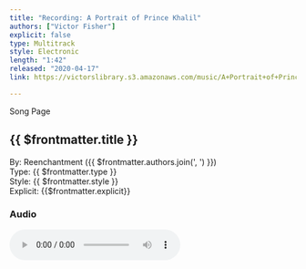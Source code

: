 ```yaml
---
title: "Recording: A Portrait of Prince Khalil"
authors: ["Victor Fisher"]
explicit: false
type: Multitrack  
style: Electronic
length: "1:42"
released: "2020-04-17"
link: https://victorslibrary.s3.amazonaws.com/music/A+Portrait+of+Prince+Khalil/A+Portrait+of+Prince+Khalil.mp3

---
```


<g-link to="/21">Song Page</g-link>

## {{ $frontmatter.title }}

By: <g-link to="/16">Reenchantment</g-link> ({{ $frontmatter.authors.join(', ') }})  
Type: {{ $frontmatter.type }}  
Style: {{ $frontmatter.style }}  
Explicit: {{$frontmatter.explicit}}

### Audio

<audio controls controlsList="nodownload">
  <source :src="$frontmatter.link" type="audio/mpeg">
Your browser does not support the audio element.
</audio>
